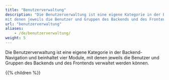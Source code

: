 ```yaml
---
title: "Benutzerverwaltung"
description: "Die Benutzerverwaltung ist eine eigene Kategorie in der Backend-Navigation und beinhaltet vier Module, 
mit denen jeweils die Benutzer und Gruppen des Backends und des Frontends verwaltet werden können."
url: "benutzerverwaltung"
aliases:
    - /de/benutzerverwaltung/
weight: 5
---
```


Die Benutzerverwaltung ist eine eigene Kategorie in der Backend-Navigation und beinhaltet vier Module, mit denen 
jeweils die Benutzer und Gruppen des Backends und des Frontends verwaltet werden können.

{{% children %}}